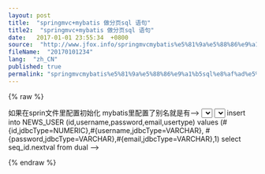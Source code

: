 ```yaml
---
layout: post
title:  "springmvc+mybatis 做分页sql 语句"
title2:  "springmvc+mybatis 做分页sql 语句"
date:   2017-01-01 23:55:34  +0800
source:  "http://www.jfox.info/springmvcmybatis%e5%81%9a%e5%88%86%e9%a1%b5sql%e8%af%ad%e5%8f%a5.html"
fileName:  "20170101234"
lang:  "zh_CN"
published: true
permalink: "springmvcmybatis%e5%81%9a%e5%88%86%e9%a1%b5sql%e8%af%ad%e5%8f%a5.html"
---
```

{% raw %}
<?xml version=”1.0″ encoding=”UTF-8″ ?><!DOCTYPE mapperPUBLIC “-//mybatis.org//DTD Mapper 3.0//EN”“http://mybatis.org/dtd/mybatis-3-mapper.dtd”><mapper namespace=”ssmy.dao.UserDao”> <resultMap type=”ssmy.dto.User” id=”User”> <!–<resultMap type=”User” id=”User”> 如果在sprin文件里配置初始化 mybatis里配置了别名就是有–> <!– 用id属性来映射主键字段 –> <id property=”id” column=”id” jdbcType=”INTEGER”/> <!– 用result属性来映射非主键字段 –> <result property=”userName” column=”userName” jdbcType=”VARCHAR”/> <result property=”password” column=”password” jdbcType=”VARCHAR”/> <result property=”trueName” column=”trueName” jdbcType=”VARCHAR”/> <result property=”email” column=”email” jdbcType=”VARCHAR”/> <result property=”phone” column=”phone” jdbcType=”VARCHAR”/> <result property=”roleName” column=”roleName” jdbcType=”VARCHAR”/>  </resultMap> <!–分页返回类型list 可以使用map User对应的是resultMap size每页的大小–> <select id=”find” resultMap=”User” parameterType=”Map”> select t2.* from  ( select t1.*,rownum rn from t_user t1  <where>  <if test =”userName !=null and userName !=” “> t1.userName like ‘%’||#{userName,jdbcType=VARCHAR}||’%’ </if> </where> ) t2 <where> <if test =”start !=null and start !=””> <![CDATA[and t2.rn >=#{start}]]> </if> <if test =”size !=null and size !=””> and <![CDATA[t2.rn <=#{size}]]> </if> </where> </select> <!–获取总记录数 –> <select id=”getTotal” parameterType=”Map” resultType=”java.lang.Integer”> select count(1) from t_user <where>  <if test =”userName !=null and userName !=” “> userName like ‘%’||#{userName,jdbcType=VARCHAR}||’%’ </if> </where> </select> <!–<insert id=”createser” parameterType=”User”> insert into NEWS_USER (id,username,password,email,usertype) values (#{id,jdbcType=NUMERIC},#{username,jdbcType=VARCHAR}, #{password,jdbcType=VARCHAR},#{email,jdbcType=VARCHAR},1)  <selectKey resultType=”int” order=”BEFORE” keyProperty=”id”>  select seq_id.nextval from dual  </selectKey> </insert>–></mapper>
{% endraw %}